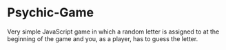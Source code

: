 # Psychic-Game
Very simple JavaScript game in which a random letter is assigned to at the beginning of the game and you, as a player, has to guess the letter.
